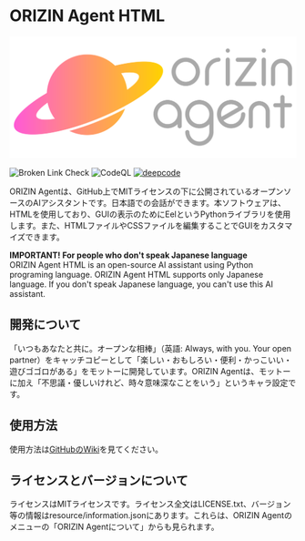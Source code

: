 # ORIZIN Agent HTML

![ロゴ](resource/image/landscape_logo2.svg)

![Broken Link Check](https://github.com/Robot-Inventor/ORIZIN-Agent-HTML/workflows/Broken%20Link%20Check/badge.svg) ![CodeQL](https://github.com/Robot-Inventor/ORIZIN-Agent-HTML/workflows/CodeQL/badge.svg) [![deepcode](https://www.deepcode.ai/api/gh/badge?key=eyJhbGciOiJIUzI1NiIsInR5cCI6IkpXVCJ9.eyJwbGF0Zm9ybTEiOiJnaCIsIm93bmVyMSI6IlJvYm90LUludmVudG9yIiwicmVwbzEiOiJPUklaSU4tQWdlbnQtSFRNTCIsImluY2x1ZGVMaW50IjpmYWxzZSwiYXV0aG9ySWQiOjE5NTA0LCJpYXQiOjE1OTYxODM4MTd9.HnkgQEaCmDcRVYTlFHoF3akTsFAVk4klexylU1LwqTA)](https://www.deepcode.ai/app/gh/Robot-Inventor/ORIZIN-Agent-HTML/_/dashboard?utm_content=gh%2FRobot-Inventor%2FORIZIN-Agent-HTML)

ORIZIN Agentは、GitHub上でMITライセンスの下に公開されているオープンソースのAIアシスタントです。日本語での会話ができます。本ソフトウェアは、HTMLを使用しており、GUIの表示のためにEelというPythonライブラリを使用します。また、HTMLファイルやCSSファイルを編集することでGUIをカスタマイズできます。

**IMPORTANT! For people who don't speak Japanese language**  
ORIZIN Agent HTML is an open-source AI assistant using Python programing language. ORIZIN Agent HTML supports only Japanese language. If you don't speak Japanese language, you can't use this AI assistant.

## 開発について

「いつもあなたと共に。オープンな相棒」（英語: Always, with you. Your open partner）をキャッチコピーとして「楽しい・おもしろい・便利・かっこいい・遊びゴゴロがある」をモットーに開発しています。ORIZIN Agentは、モットーに加え「不思議・優しいけれど、時々意味深なことをいう」というキャラ設定です。

## 使用方法

使用方法は[GitHubのWiki](https://github.com/Robot-Inventor/ORIZIN-Agent-HTML/wiki/%E4%BD%BF%E3%81%84%E6%96%B9)を見てください。

## ライセンスとバージョンについて

ライセンスはMITライセンスです。ライセンス全文はLICENSE.txt、バージョン等の情報はresource/information.jsonにあります。これらは、ORIZIN Agentのメニューの「ORIZIN Agentについて」からも見られます。
